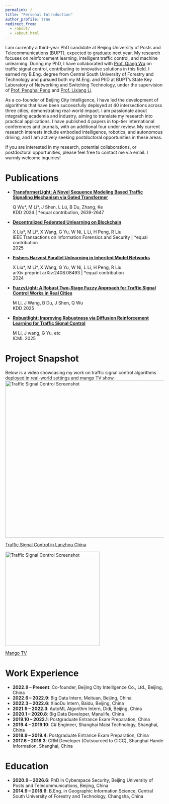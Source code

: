 ```yaml
---
permalink: /
title: "Personal Introduction"
author_profile: true
redirect_from: 
  - /about/
  - /about.html
---
```


I am currently a third-year PhD candidate at Beijing University of Posts and Telecommunications (BUPT), expected to graduate next year. My research focuses on reinforcement learning, intelligent traffic control, and machine unlearning. During my PhD, I have collaborated with [Prof. Qiang Wu](https://scholar.google.com/citations?user=edUqF7sAAAAJ&hl=en) on traffic signal control, contributing to innovative solutions in this field. I earned my B.Eng. degree from Central South University of Forestry and Technology and pursued both my M.Eng. and PhD at BUPT’s State Key Laboratory of Networking and Switching Technology, under the supervision of [Prof. Penghai Peng](https://scholar.google.com/citations?user=pZqxzFoAAAAJ&hl=zh-CN) and [Prof. Lixiang Li](https://scholar.google.com/citations?user=xXyZ2VkAAAAJ&hl=zh-CN).

As a co-founder of Beijing City Intelligence, I have led the development of algorithms that have been successfully deployed at 40 intersections across three cities, demonstrating real-world impact. I am passionate about integrating academia and industry, aiming to translate my research into practical applications. I have published 4 papers in top-tier international conferences and journals, with an additional four under review. My current research interests include embodied intelligence, robotics, and autonomous driving, and I am actively seeking postdoctoral opportunities in these areas.

If you are interested in my research, potential collaborations, or postdoctoral opportunities, please feel free to contact me via email. I warmly welcome inquiries!


# Publications

- [**TransformerLight: A Novel Sequence Modeling Based Traffic Signaling Mechanism via Gated Transformer**](https://dl.acm.org/doi/pdf/10.1145/3580305.3599530)

  Q Wu\*, M Li\*, J Shen, L Lü, B Du, Zhang, Ke  
  KDD 2024 | *equal contribution, 2639-2647  

- [**Decentralized Federated Unlearning on Blockchain**](https://arxiv.org/pdf/2402.16294v1)
  
  X Liu\*, M Li\*, X Wang, G Yu, W Ni, L Li, H Peng, R Liu  
  IEEE Transactions on Information Forensics and Security | *equal contribution  
  2025  

- [**Fishers Harvest Parallel Unlearning in Inherited Model Networks**](https://arxiv.org/pdf/2408.08493)
  
  X Liu\*, M Li\*, X Wang, G Yu, W Ni, L Li, H Peng, R Liu  
  arXiv preprint arXiv:2408.08493 | *equal contribution  
  2024  

- [**FuzzyLight: A Robust Two-Stage Fuzzy Approach for Traffic Signal Control Works in Real Cities**](https://arxiv.org/pdf/2501.15820?)
   
  M Li, J Wang, B Du, J Shen, Q Wu  
  KDD 2025  

- [**Robustlight: Improving Robustness via Diffusion Reinforcement Learning for Traffic Signal Control**](https://openreview.net/pdf?id=YGjd2xw98G)
  
  M Li, J wang, G Yu, etc  
  ICML 2025


# Project Snapshot

Below is a video showcasing my work on traffic signal control algorithms deployed in real-world settings and mango TV show.
<img src="demo1.jpg" alt="Traffic Signal Control Screenshot" width="800" height="500">

[Traffic Signal Control in Lanzhou China](https://www.youtube.com/watch?v=RkZMaeF93SQ) 

<img src="demo2.jpg" alt="Traffic Signal Control Screenshot" width="300" height="300">

[Mango TV](https://www.youtube.com/watch?v=LrThVqjFmJc)

# Work Experience

- **2022.9 – Present**: Co-founder, Beijing City Intelligence Co., Ltd., Beijing, China  
- **2022.6 – 2022.9**: Big Data Intern, Meituan, Beijing, China  
- **2022.3 – 2022.6**: XiaoDu Intern, Baidu, Beijing, China  
- **2021.9 – 2022.3**: AutoML Algorithm Intern, Didi, Beijing, China  
- **2020.1 – 2020.8**: Big Data Developer, Manulife, China  
- **2019.10 – 2022.1**: Postgraduate Entrance Exam Preparation, China  
- **2019.4 – 2019.10**: C# Engineer, Shanghai Maisi Technology, Shanghai, China  
- **2018.9 – 2019.4**: Postgraduate Entrance Exam Preparation, China  
- **2017.6 – 2018.3**: CRM Developer (Outsourced to CICC), Shanghai Hande Information, Shanghai, China  

# Education

- **2020.9 – 2026.6**: PhD in Cyberspace Security, Beijing University of Posts and Telecommunications, Beijing, China  
- **2014.9 – 2018.6**: B.Eng. in Geographic Information Science, Central South University of Forestry and Technology, Changsha, China


